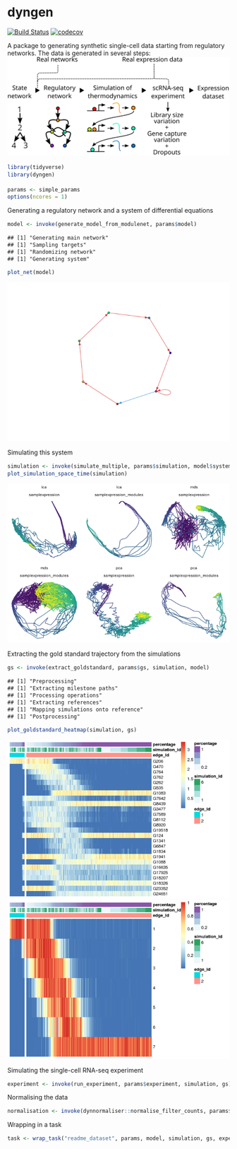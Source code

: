 dyngen
================

[![Build Status](https://travis-ci.org/dynverse/dyngen.svg)](https://travis-ci.org/dynverse/dyngen) [![codecov](https://codecov.io/gh/dynverse/dyngen/branch/master/graph/badge.svg)](https://codecov.io/gh/dynverse/dyngen)

A package to generating synthetic single-cell data starting from regulatory networks. The data is generated in several steps: ![generation\_overview](.readme_files/generation_overview_v1.svg)

``` r
library(tidyverse)
library(dyngen)

params <- simple_params
options(ncores = 1)
```

Generating a regulatory network and a system of differential equations

``` r
model <- invoke(generate_model_from_modulenet, params$model)
```

    ## [1] "Generating main network"
    ## [1] "Sampling targets"
    ## [1] "Randomizing network"
    ## [1] "Generating system"

``` r
plot_net(model)
```

![](.readme_files/model-1.png)

Simulating this system

``` r
simulation <- invoke(simulate_multiple, params$simulation, model$system)
plot_simulation_space_time(simulation)
```

![](.readme_files/simulate-1.png)

Extracting the gold standard trajectory from the simulations

``` r
gs <- invoke(extract_goldstandard, params$gs, simulation, model)
```

    ## [1] "Preprocessing"
    ## [1] "Extracting milestone paths"
    ## [1] "Processing operations"
    ## [1] "Extracting references"
    ## [1] "Mapping simulations onto reference"
    ## [1] "Postprocessing"

``` r
plot_goldstandard_heatmap(simulation, gs)
```

![](.readme_files/extract_goldstandard-1.png)![](.readme_files/extract_goldstandard-2.png)

Simulating the single-cell RNA-seq experiment

``` r
experiment <- invoke(run_experiment, params$experiment, simulation, gs)
```

Normalising the data

``` r
normalisation <- invoke(dynnormaliser::normalise_filter_counts, params$normalisation, experiment$counts)
```

Wrapping in a task

``` r
task <- wrap_task("readme_dataset", params, model, simulation, gs, experiment, normalisation)
```
